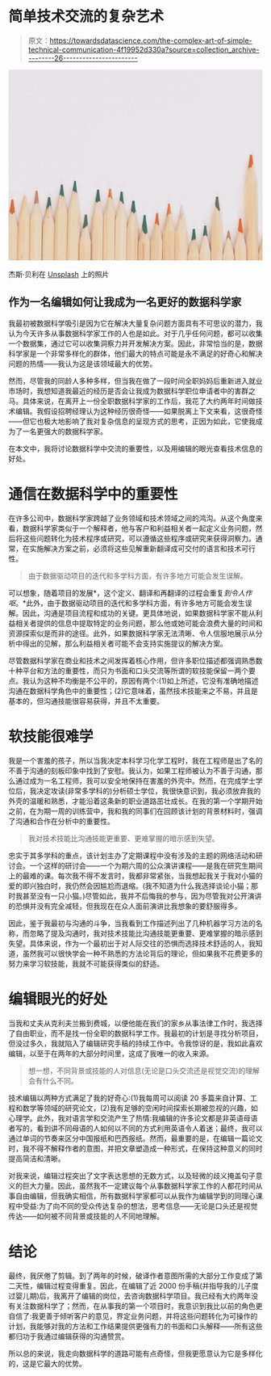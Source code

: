 # 简单技术交流的复杂艺术

> 原文：<https://towardsdatascience.com/the-complex-art-of-simple-technical-communication-4f19952d330a?source=collection_archive---------26----------------------->

![](img/393c0bb4e02e14964b0d58010e8cb33a.png)

杰斯·贝利在 [Unsplash](/s/photos/presentation?utm_source=unsplash&utm_medium=referral&utm_content=creditCopyText) 上的照片

## 作为一名编辑如何让我成为一名更好的数据科学家

我最初被数据科学吸引是因为它在解决大量复杂问题方面具有不可思议的潜力，我认为今天许多从事数据科学家工作的人也是如此。对于几乎任何问题，都可以收集一个数据集，通过它可以收集洞察力并开发解决方案。因此，非常恰当的是，数据科学家是一个非常多样化的群体，他们最大的特点可能是永不满足的好奇心和解决问题的热情——我认为这是该领域最大的优势。

然而，尽管我的同龄人多种多样，但当我在做了一段时间全职妈妈后重新进入就业市场时，我想知道我最近的经历是否会让我成为数据科学职位申请者中的害群之马。具体来说，在离开上一份全职数据科学家的工作后，我花了大约两年时间做技术编辑。我假设招聘经理认为这种经历很奇怪——如果脱离上下文来看，这很奇怪——但它也极大地影响了我对复杂信息的呈现方式的思考，正因为如此，它使我成为了一名更强大的数据科学家。

在本文中，我将讨论数据科学中交流的重要性，以及用编辑的眼光查看技术信息的好处。

# 通信在数据科学中的重要性

在许多公司中，数据科学家跨越了业务领域和技术领域之间的鸿沟。从这个角度来看，数据科学家类似于一个解释者，他与客户和利益相关者一起定义业务问题，然后将这些问题转化为技术程序或研究，可以遵循这些程序或研究来获得洞察力。通常，在实施解决方案之前，必须将这些见解重新翻译成可交付的语言和技术可行性。

> 由于数据驱动项目的迭代和多学科方面，有许多地方可能会发生误解。

可以想象，随着项目的发展*，这个定义、翻译和再翻译的过程会重复*到令人作呕*。*此外，由于数据驱动项目的迭代和多学科方面，有许多地方可能会发生误解。因此，沟通是项目流程和成功的关键。更具体地说，如果数据科学家不能从利益相关者提供的信息中提取特定的业务问题，那么他或她可能会浪费大量的时间和资源探索似是而非的途径。此外，如果数据科学家无法清晰、令人信服地展示从分析中得出的见解，那么利益相关者可能不会支持实施提议的解决方案。

尽管数据科学家在商业和技术之间发挥着核心作用，但许多职位描述都强调熟悉数十种平台和方法的重要性，而只为书面和口头交流等所谓的软技能保留一两个要点。我认为这种不均衡是不公平的，原因有两个:(1)如上所述，它没有准确地描述沟通在数据科学角色中的重要性；(2)它意味着，虽然技术技能来之不易，并且是基本的，但沟通技能很容易获得，并且不太重要。

# 软技能很难学

我是一个害羞的孩子，所以当我决定本科学习化学工程时，我在工程师是出了名的不善于沟通的刻板印象中找到了安慰。我认为，如果工程师被认为不善于沟通，那么通过成为一名工程师，我可以安全地保持在害羞的外壳中。然而，在完成学士学位后，我决定攻读(非常多学科的)分析硕士学位，我很快意识到，我必须放弃我的外壳的温暖和熟悉，才能沿着这条新的职业道路茁壮成长。在我的第一个学期开始之前，在为期一周的训练营中，我和我的同事们在回顾该计划的背景材料时，强调了沟通和合作在分析中的重要性。

> 我对技术技能比沟通技能更重要、更难掌握的暗示感到失望。

忠实于其多学科的重点，该计划主办了定期课程中没有涉及的主题的网络活动和研讨会。一个这样的研讨会——一个为期六周的公众演讲课程——是我在研究生期间上的最难的课。每次我不得不发言时，我都非常紧张，当我想起我关于我对小猫的爱的即兴独白时，我仍然会因尴尬而退缩。(我不知道为什么我选择谈论小猫；那时我甚至没有一只小猫。)尽管如此，我并不后悔我的参与，因为尽管我对公开演讲的恐惧并没有完全减轻，但我现在在众人面前演讲比我想象的要舒服得多。

因此，鉴于我最初与沟通的斗争，当我看到工作描述列出了几种机器学习方法的名称，而忽略了提及沟通时，我对技术技能比沟通技能更重要、更难掌握的暗示感到失望。具体来说，作为一个最初出于对人际交往的恐惧而选择技术舒适的人，我知道，虽然我可以很快学会一种不熟悉的方法论背后的理论，但如果我不花费更多的努力来学习软技能，我就不可能获得类似的舒适。

# 编辑眼光的好处

当我和丈夫从克利夫兰搬到费城，以便他能在我们的家乡从事法律工作时，我选择了自由职业，而不是找一份全职的数据科学工作。我最初的计划是寻找分析项目，但没过多久，我就陷入了编辑研究手稿的持续工作中。令我惊讶的是，我如此喜欢编辑，以至于在两年的大部分时间里，这成了我唯一的收入来源。

> 想一想，不同背景或技能的人对信息(无论是口头交流还是视觉交流)的理解会有什么不同。

技术编辑以两种方式满足了我的好奇心:(1)我每周可以阅读 20 多篇来自计算、工程和数学等领域的研究论文，(2)我有足够的空闲时间探索长期被忽视的兴趣，如心理学。此外，我对语言学和交流产生了热情:我编辑的许多论文都是非英语母语者写的，看到讲不同母语的人如何以不同的方式利用英语令人着迷；最终，我可以通过单词的节奏来区分中国报纸和巴西报纸。然而，最重要的是，在编辑一篇论文时，我不得不解释作者的意图，并把文章塑造成一种形式，在保持这种意义的同时提高简洁和清晰。

对我来说，编辑过程突出了文字表达思想的无数方式，以及轻微的歧义掩盖句子意义的巨大力量。因此，虽然我不一定建议每个从事数据科学家工作的人都花时间从事自由编辑，但我确实相信，所有数据科学家都可以从我作为编辑学到的同理心课程中受益:为了向不同的受众传达复杂的想法，思考信息——无论是口头还是视觉传达——如何被不同背景或技能的人不同地理解。

# 结论

最终，我厌倦了剪辑。到了两年的时候，破译作者意图所需的大部分工作变成了第二天性，编辑过程变得重复。因此，在编辑了近 2000 份手稿(并指导我的儿子度过婴儿期)后，我离开了编辑的岗位，去咨询数据科学项目。我已经有大约两年没有关注数据科学了；然而，在从事我的第一个项目时，我意识到我比以前的角色更自信了:我更善于倾听客户的意见，界定业务问题，并将这些问题转化为可操作的计划，我能够对我的方法和工作结果提供更强有力的书面和口头解释——所有这些都归功于我通过编辑获得的沟通赞赏。

所以总的来说，我走向数据科学的道路可能有点奇怪，但我更愿意认为它是多样化的，这是它最大的优势。